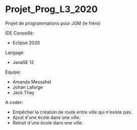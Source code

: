 # Projet_Prog_L3_2020
Projet de programmations pour JGM (le fréro)

IDE Conseillé:
* Eclipse 2020

Langage:
* JavaSE 12

Equipe:
* Amanda Messahel
* Johan Laforge
* Jack Thay

A coder:
* Empêcher la création de route entre ville qui n'existe pas.
* Ajout d'une école dans une ville.
* Retrait d'une école dans une ville.
